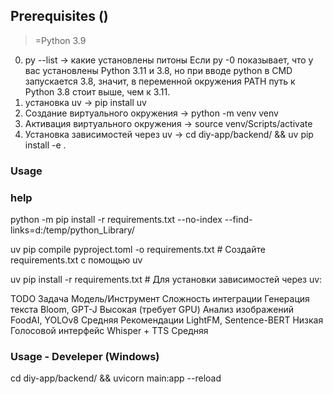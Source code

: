 ## Prerequisites ()
>=Python 3.9
0. py --list                            -> какие установлены питоны
Если py -0 показывает, что у вас установлены Python 3.11 и 3.8, но при вводе python в CMD запускается 3.8, значит, в переменной окружения PATH путь к Python 3.8 стоит выше, чем к 3.11.
1. установка uv                         -> pip install uv 
2. Создание виртуального окружения      -> python -m venv venv 
3. Активация виртуального окружения     -> source venv/Scripts/activate
4. Установка зависимостей через uv      -> cd diy-app/backend/ && uv pip install -e .

### Usage

### help
python -m pip install -r requirements.txt --no-index --find-links=d:/temp/python_Library/

uv pip compile pyproject.toml -o requirements.txt   # Создайте requirements.txt с помощью uv

uv pip install -r requirements.txt   # Для установки зависимостей через uv:

TODO
Задача	            Модель/Инструмент	Сложность интеграции
Генерация текста	Bloom, GPT-J	        Высокая (требует GPU)
Анализ изображений	FoodAI, YOLOv8	        Средняя
Рекомендации	    LightFM, Sentence-BERT	Низкая
Голосовой интерфейс	Whisper + TTS	        Средняя

### Usage - Develeper (Windows)
cd diy-app/backend/ && uvicorn main:app --reload